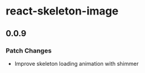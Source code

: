 # react-skeleton-image

## 0.0.9

### Patch Changes

- Improve skeleton loading animation with shimmer
